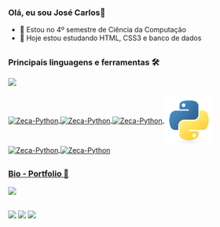 ### Olá, eu sou José Carlos👋
- 🔭 Estou no 4º semestre de Ciência da Computação
- 🌱 Hoje estou estudando HTML, CSS3 e banco de dados
##

### Principais linguagens e ferramentas 🛠️ 
<div align="left">
  <a href="https://github.com/Carlos3274">
  <img height="180em" src="https://github-readme-stats.vercel.app/api/top-langs/?username=Carlos3274&layout=compact&langs_count=7&theme=dark"/>
</div>
  
<div style="display: inline_block"><br>  
  <img align="center" alt="Zeca-Python" height="100" width="100" src="https://cdn.jsdelivr.net/gh/devicons/devicon/icons/java/java-original-wordmark.svg">
  <img align="center" alt="Zeca-Python" height="100" width="100" src="https://cdn.jsdelivr.net/gh/devicons/devicon/icons/github/github-original-wordmark.svg">
  <img align="center" alt="Zeca-Python" height="100" width="100" src="https://cdn.jsdelivr.net/gh/devicons/devicon/icons/git/git-original.svg">
  <img align="center" alt="Zeca-Python" height="100" width="100" src="https://raw.githubusercontent.com/devicons/devicon/master/icons/python/python-original.svg">
  <img align="center" alt="Zeca-Python" height="100" width="100" src="https://cdn.jsdelivr.net/gh/devicons/devicon/icons/html5/html5-plain-wordmark.svg">
  <img align="center" alt="Zeca-Python" height="100" width="100" src="https://cdn.jsdelivr.net/gh/devicons/devicon/icons/css3/css3-original-wordmark.svg">
  
  
</div>
  
##
### Bio - Portfolio 💼
  
<a href="https://bio-carlos.vercel.app/" target="_blank">
   <img src="https://img.icons8.com/dusk/50/000000/contract-job.png"/>
</a> 
  
##
  
<div> 
  </a>
  <a href = "https://api.whatsapp.com/send?phone=5585981165513"><img src="https://img.shields.io/badge/WhatsApp-25D366?style=for-the-badge&logo=whatsapp&logoColor=white" target="_blank"></a>
  <a href = "mailto:jose.carlos.araujo07@aluno.ifce.edu.br"><img src="https://img.shields.io/badge/-Gmail-%23333?style=for-the-badge&logo=gmail&logoColor=white" target="_blank"></a>
  <a href="https://www.linkedin.com/in/jos%C3%A9-carlos-ara%C3%BAjo-pontes-59834b221" target="_blank"><img src="https://img.shields.io/badge/-LinkedIn-%230077B5?style=for-the-badge&logo=linkedin&logoColor=white" target="_blank"></a> 
 
  
 
</div>
  

